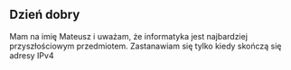 ## Dzień dobry

Mam na imię Mateusz i uważam, że informatyka jest najbardziej przyszłościowym przedmiotem. Zastanawiam się tylko kiedy skończą się adresy IPv4


